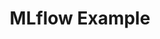 ---
title: MLflow Example
weight: 1
variants: +flyte -serverless -byoc -selfmanaged
layout: py_example
example_file: /external/unionai-examples/v1/flyte-integrations/flytekit-plugins/mlflow_plugin/mlflow_plugin/mlflow_example.py
---